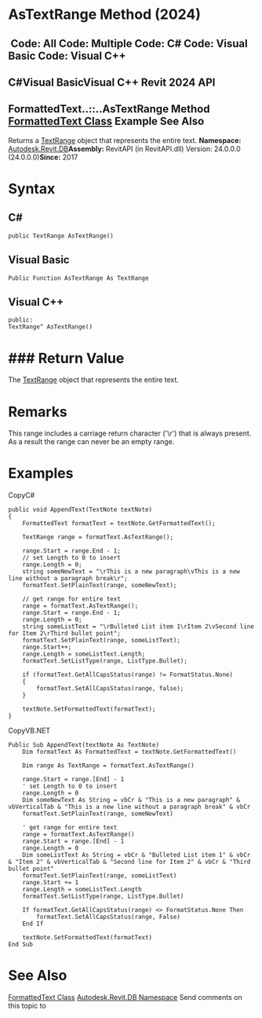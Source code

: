 # AsTextRange Method (2024)

﻿
 Code: All Code: Multiple Code: C# Code: Visual Basic Code: Visual C++   
---  
C#Visual BasicVisual C++
Revit 2024 API  
---  
FormattedText..::..AsTextRange Method   
[FormattedText Class](79a92343-2342-8325-1b51-f12c4fb05481.md "FormattedText Class") Example See Also  
---  
Returns a [TextRange](8a00baaf-8cb8-d9f0-e0a0-eaa5aa16e55e.md "TextRange Class") object that represents the entire text. 
**Namespace:** [Autodesk.Revit.DB](87546ba7-461b-c646-cbb1-2cb8f5bff8b2.md "Autodesk.Revit.DB Namespace")**Assembly:** RevitAPI (in RevitAPI.dll) Version: 24.0.0.0 (24.0.0.0)**Since:** 2017 
# Syntax
C#  
---  
```text
public TextRange AsTextRange()
```
  
Visual Basic  
---  
```text
Public Function AsTextRange As TextRange
```
  
Visual C++  
---  
```text
public:
TextRange^ AsTextRange()
```
  
# ### Return Value
The [TextRange](8a00baaf-8cb8-d9f0-e0a0-eaa5aa16e55e.md "TextRange Class") object that represents the entire text. 
# Remarks
This range includes a carriage return character ('\r') that is always present. As a result the range can never be an empty range. 
# Examples
CopyC#
```text
public void AppendText(TextNote textNote)
{
    FormattedText formatText = textNote.GetFormattedText();

    TextRange range = formatText.AsTextRange();

    range.Start = range.End - 1;
    // set Length to 0 to insert
    range.Length = 0;
    string someNewText = "\rThis is a new paragraph\vThis is a new line without a paragraph break\r";
    formatText.SetPlainText(range, someNewText);

    // get range for entire text
    range = formatText.AsTextRange();
    range.Start = range.End - 1;
    range.Length = 0;
    string someListText = "\rBulleted List item 1\rItem 2\vSecond line for Item 2\rThird bullet point";
    formatText.SetPlainText(range, someListText);
    range.Start++;
    range.Length = someListText.Length;
    formatText.SetListType(range, ListType.Bullet);

    if (formatText.GetAllCapsStatus(range) != FormatStatus.None)
    {
        formatText.SetAllCapsStatus(range, false);
    }

    textNote.SetFormattedText(formatText);
}
```

CopyVB.NET
```text
Public Sub AppendText(textNote As TextNote)
    Dim formatText As FormattedText = textNote.GetFormattedText()

    Dim range As TextRange = formatText.AsTextRange()

    range.Start = range.[End] - 1
    ' set Length to 0 to insert
    range.Length = 0
    Dim someNewText As String = vbCr & "This is a new paragraph" & vbVerticalTab & "This is a new line without a paragraph break" & vbCr
    formatText.SetPlainText(range, someNewText)

    ' get range for entire text
    range = formatText.AsTextRange()
    range.Start = range.[End] - 1
    range.Length = 0
    Dim someListText As String = vbCr & "Bulleted List item 1" & vbCr & "Item 2" & vbVerticalTab & "Second line for Item 2" & vbCr & "Third bullet point"
    formatText.SetPlainText(range, someListText)
    range.Start += 1
    range.Length = someListText.Length
    formatText.SetListType(range, ListType.Bullet)

    If formatText.GetAllCapsStatus(range) <> FormatStatus.None Then
        formatText.SetAllCapsStatus(range, False)
    End If

    textNote.SetFormattedText(formatText)
End Sub
```

# See Also
[FormattedText Class](79a92343-2342-8325-1b51-f12c4fb05481.md "FormattedText Class")
[Autodesk.Revit.DB Namespace](87546ba7-461b-c646-cbb1-2cb8f5bff8b2.md "Autodesk.Revit.DB Namespace")
Send comments on this topic to 
